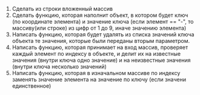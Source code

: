 1. Сделать из строки вложенный массив
2. Сделать функцию, которая наполнит объект, в котором будет ключ (по координате элемента) и значение ключа (если элемент == "-", то массиву(или строке) из цифр от 1 до 9, иначе значению элемента)
3. Написать функцию, которая будет удалять из списка значений ключа объекта те значения, которые были переданы вторым параметром.
4. Написать функцию, которая принимает на вход массив, проверяет каждый элемент по индексу в объекте, и делит их на известные значения (внутри ключа одно значение) и на неизвестные значения (внутри ключа несколько значений)
5. Написать функцию, которая в изначальном массиве по индексу заменять значение элемента на значение по ключу (если значени единственное) 